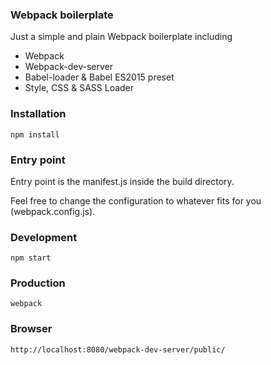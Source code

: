 ### Webpack boilerplate
Just a simple and plain Webpack boilerplate including

- Webpack
- Webpack-dev-server
- Babel-loader & Babel ES2015 preset
- Style, CSS & SASS Loader

### Installation
```
npm install
```

### Entry point
Entry point is the manifest.js inside the build directory.

Feel free to change the configuration to whatever fits for you (webpack.config.js).

### Development
```
npm start
```

### Production
```
webpack
```

### Browser
```
http://localhost:8080/webpack-dev-server/public/
```
